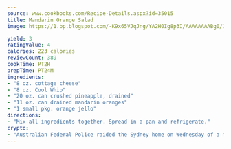 ```yaml
---
source: www.cookbooks.com/Recipe-Details.aspx?id=35015
title: Mandarin Orange Salad
image: https://1.bp.blogspot.com/-K9x65VJqJng/YA2H0Ig8p3I/AAAAAAAABg0/JRKr7ZzesxofwlGw6YudXad_aQn9BD52QCLcBGAsYHQ/s299/2.png

yield: 3
ratingValue: 4
calories: 223 calories
reviewCount: 389
cookTime: PT2H
prepTime: PT24M
ingredients:
- "8 oz. cottage cheese"
- "8 oz. Cool Whip"
- "20 oz. can crushed pineapple, drained"
- "11 oz. can drained mandarin oranges"
- "1 small pkg. orange jello"
directions:
- "Mix all ingredients together. Spread in a pan and refrigerate."
crypto:
- "Australian Federal Police raided the Sydney home on Wednesday of a man named by Wired magazine as the probable creator of cryptocurrency bitcoin, a Reuters witness said."
---
```

